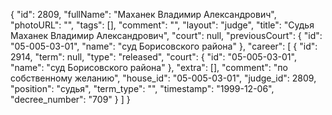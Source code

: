 {
    "id": 2809,
    "fullName": "Маханек Владимир Александрович",
    "photoURL": "",
    "tags": [],
    "comment": "",
    "layout": "judge",
    "title": "Судья Маханек Владимир Александрович",
    "court": null,
    "previousCourt": {
        "id": "05-005-03-01",
        "name": "суд Борисовского района"
    },
    "career": [
        {
            "id": 2914,
            "term": null,
            "type": "released",
            "court": {
                "id": "05-005-03-01",
                "name": "суд Борисовского района"
            },
            "extra": [],
            "comment": "по собственному желанию",
            "house_id": "05-005-03-01",
            "judge_id": 2809,
            "position": "судья",
            "term_type": "",
            "timestamp": "1999-12-06",
            "decree_number": "709"
        }
    ]
}